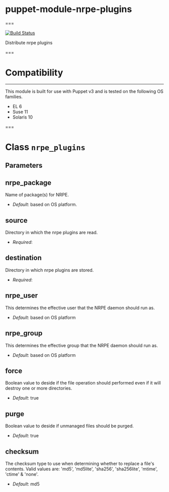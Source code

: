 # puppet-module-nrpe-plugins
===

[![Build Status](https://travis-ci.org/anders-k-lindgren/puppet-module-nrpe-plugins.png?branch=master)](https://travis-ci.org/anders-k-lindgren/puppet-module-nrpe-plugins)

Distribute nrpe plugins

===

# Compatibility
---------------
This module is built for use with Puppet v3 and is tested on the following OS families.

* EL 6
* Suse 11
* Solaris 10

===

# Class `nrpe_plugins`

## Parameters

nrpe_package
------------
Name of package(s) for NRPE.

- *Default*: based on OS platform.

source
-----------
Directory in which the nrpe plugins are read.


- *Required*: 

destination
-----------
Directory in which nrpe plugins are stored.

- *Required*: 

nrpe_user
---------
This determines the effective user that the NRPE daemon should run as.

- *Default*: based on OS platform

nrpe_group
---------
This determines the effective group that the NRPE daemon should run as.

- *Default*: based on OS platform

force
-----
Boolean value to deside if the file operation should performed even if it will destroy one or more directories.

- *Default*: true

purge
-----
Boolean value to deside if unmanaged files should be purged. 

- *Default*: true

checksum
--------
The checksum type to use when determining whether to replace a file's contents. Valid values are: 'md5', 'md5lite', 'sha256', 'sha256lite', 'mtime', 'ctime' & 'none'.

- *Default*: md5
